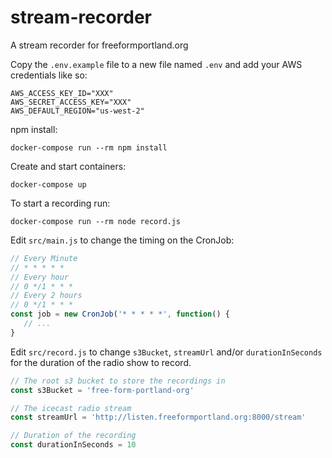 # stream-recorder

A stream recorder for freeformportland.org


Copy the `.env.example` file to a new file named `.env` and add your AWS credentials like so:

```
AWS_ACCESS_KEY_ID="XXX"
AWS_SECRET_ACCESS_KEY="XXX"
AWS_DEFAULT_REGION="us-west-2"
```

npm install:
```
docker-compose run --rm npm install
```

Create and start containers:
```
docker-compose up
```


To start a recording run:
```
docker-compose run --rm node record.js
```

Edit `src/main.js` to change the timing on the CronJob:

```javascript
// Every Minute
// * * * * *
// Every hour
// 0 */1 * * *
// Every 2 hours
// 0 */1 * * *
const job = new CronJob('* * * * *', function() {
   // ...
}
```


Edit `src/record.js` to change `s3Bucket`, `streamUrl` and/or `durationInSeconds` for the duration of the radio show to record.

```javascript
// The root s3 bucket to store the recordings in
const s3Bucket = 'free-form-portland-org'

// The icecast radio stream
const streamUrl = 'http://listen.freeformportland.org:8000/stream'

// Duration of the recording
const durationInSeconds = 10
```
